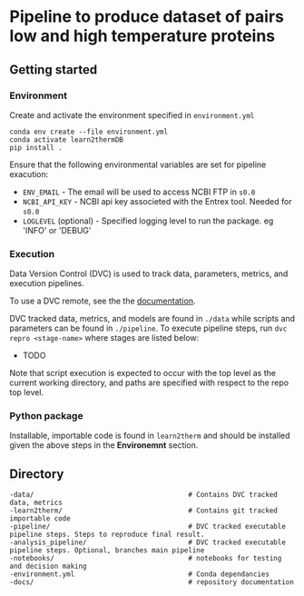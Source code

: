 # Pipeline to produce dataset of pairs low and high temperature proteins

## Getting started

### Environment

Create and activate the environment specified in `environment.yml`

```
conda env create --file environment.yml
conda activate learn2thermDB
pip install .
```

Ensure that the following environmental variables are set for pipeline exacution:  
- `ENV_EMAIL` - The email will be used to access NCBI FTP in `s0.0`
- `NCBI_API_KEY` - NCBI api key associeted with the Entrex tool. Needed for `s0.0`
- `LOGLEVEL` (optional) - Specified logging level to run the package. eg 'INFO' or 'DEBUG'

### Execution

Data Version Control (DVC) is used to track data, parameters, metrics, and execution pipelines.

To use a DVC remote, see the the [documentation](https://dvc.org/doc/command-reference/remote).

DVC tracked data, metrics, and models are found in `./data` while scripts and parameters can be found in `./pipeline`. To execute pipeline steps, run `dvc repro <stage-name>` where stages are listed below:

- TODO

Note that script execution is expected to occur with the top level as the current working directory, and paths are specified with respect to the repo top level.

### Python package

Installable, importable code is found in `learn2therm` and should be installed given the above steps in the **Environemnt** section.

## Directory

```
-data/                                      # Contains DVC tracked data, metrics
-learn2therm/                               # Contains git tracked importable code
-pipeline/                                  # DVC tracked executable pipeline steps. Steps to reproduce final result.
-analysis_pipeline/                         # DVC tracked executable pipeline steps. Optional, branches main pipeline
-notebooks/                                 # notebooks for testing and decision making
-environment.yml                            # Conda dependancies
-docs/                                      # repository documentation
```
